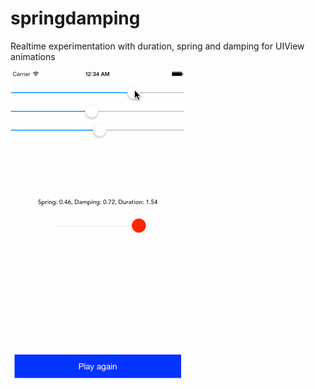 # springdamping
Realtime experimentation with duration, spring and damping for UIView animations

![demo](https://github.com/mortenjust/springdamping/blob/master/springanddamping/demo.gif?raw=true)
